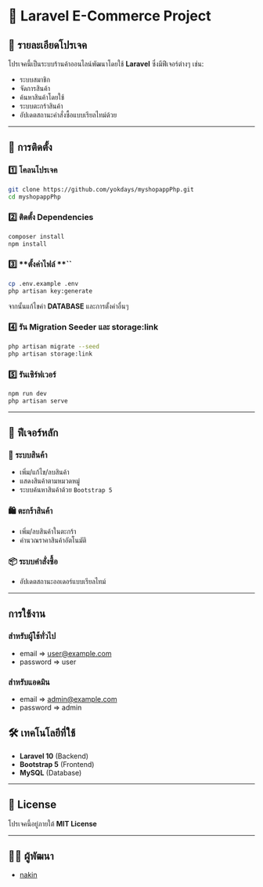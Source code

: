 # 🛒 Laravel E-Commerce Project

## 📌 รายละเอียดโปรเจค

โปรเจคนี้เป็นระบบร้านค้าออนไลน์พัฒนาโดยใช้ **Laravel** ซึ่งมีฟีเจอร์ต่างๆ เช่น:

- ระบบสมาชิก
- จัดการสินค้า
- ค้นหาสินค้าโดยใช้
- ระบบตะกร้าสินค้า
- อัปเดตสถานะคำสั่งซื้อแบบเรียลไทม์ด้วย

---

## 🔧 การติดตั้ง

### 1️⃣ **โคลนโปรเจค**

```sh
git clone https://github.com/yokdays/myshopappPhp.git
cd myshopappPhp
```

### 2️⃣ **ติดตั้ง Dependencies**

```sh
composer install
npm install
```

### 3️⃣ \*\*ตั้งค่าไฟล์ \*\*\`\`

```sh
cp .env.example .env
php artisan key:generate
```

จากนั้นแก้ไขค่า **DATABASE** และการตั้งค่าอื่นๆ

### 4️⃣ **รัน Migration Seeder และ storage:link**

```sh
php artisan migrate --seed
php artisan storage:link
```

### 5️⃣ **รันเซิร์ฟเวอร์**

```sh
npm run dev
php artisan serve
```

---

## 🚀 ฟีเจอร์หลัก

### 🏬 ระบบสินค้า

- เพิ่ม/แก้ไข/ลบสินค้า
- แสดงสินค้าตามหมวดหมู่
- ระบบค้นหาสินค้าด้วย `Bootstrap 5`

### 🛍️ ตะกร้าสินค้า

- เพิ่ม/ลบสินค้าในตะกร้า
- คำนวณราคาสินค้าอัตโนมัติ

### 📦 ระบบคำสั่งซื้อ

- อัปเดตสถานะออเดอร์แบบเรียลไทม์

---
## การใช้งาน
### สำหรับผู้ใช้ทั่วไป

- email => user@example.com
- password => user
### สำหรับแอดมิน

- email => admin@example.com
- password => admin
  
## 🛠 เทคโนโลยีที่ใช้

- **Laravel 10** (Backend)
- **Bootstrap 5** (Frontend)
- **MySQL** (Database)

---

## 📄 License

โปรเจคนี้อยู่ภายใต้ **MIT License**

---

## 👨‍💻 ผู้พัฒนา

- [nakin](https://github.com/yokdays)




